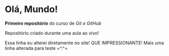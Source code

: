 # Olá, Mundo!
 **Primeiro repositório** do curso de *Git e GitHub*

Repositório criado durante uma aula ao vivo!

Essa linha eu alterei diretamente no site! QUE IMPRESSIONANTE!
Mais uma linha alterada para teste =^.^=
